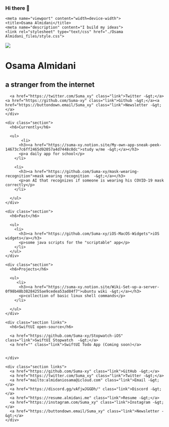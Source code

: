 ### Hi there 👋

<!--
**Suma-xy/Suma-xy** is a ✨ _special_ ✨ repository because its `README.md` (this file) appears on your GitHub profile.

Here are some ideas to get you started:

- 🔭 I’m currently working on ...
- 🌱 I’m currently learning ...
- 👯 I’m looking to collaborate on ...
- 🤔 I’m looking for help with ...
- 💬 Ask me about ...
- 📫 How to reach me: ...
- 😄 Pronouns: ...
- ⚡ Fun fact: ...
-->

<!DOCTYPE html>

<html><head><meta http-equiv="Content-Type" content="text/html; charset=UTF-8">
	
	<meta name="viewport" content="width=device-width">
	<title>Osama Almidani</title>
	<meta name="description" content="I build my ideas">
	<link rel="stylesheet" type="text/css" href="./Osama Almidani_files/style.css">
  <link rel="icon" type="image/png" href="https://avatars.githubusercontent.com/u/48092912?v=4">

  <meta property="og:title" content="Osama Almidani">
  <meta property="og:description" content="I build my ideas">
  <meta property="og:image" content="https://ibuildmyideas.com/images/og.png">
  <meta name="twitter:card" content="summary_large_image">
  <meta name="twitter:title" content="Jordan Singer">
  <meta name="twitter:description" content="I build my ideas">
  <meta name="twitter:image" content="https://ibuildmyideas.com/images/og.png">

</head>
<body>
  <div id="content">
    <div class="section">
      <img src="./Osama Almidani_files/osama-almidani.jpeg" class="me">
      <h1>Osama Almidani</h1>
      <h2>a stranger from the internet</h2>

      <a href="https://twitter.com/Suma_xy" class="link">Twitter -&gt;</a><a href="https://github.com/Suma-xy" class="link">Github -&gt;</a><a href="https://buttondown.email/Suma_xy" class="link">Newsletter -&gt;</a>
    </div>

    <div class="section">
      <h6>Currently</h6>

      <ul>
	       <li>
          <h3><a href="https://suma-xy.notion.site/My-own-app-sneak-peek-14673c7c6ff2465d92057a4d7448c0dc">study w/me -&gt;</a></h3>
          <p>a daily app for school</p>
        </li>

        <li>
          <h3><a href="https://github.com/Suma-xy/mask-wearing-recognition">mask wearing recognition  -&gt;</a></h3>
          <p>an AI that recognizes if someone is wearing his COVID-19 mask correctly</p>
        </li>

      </ul>
    </div>

    <div class="section">
      <h6>Past</h6>

      <ul>
        <li>
          <h3><a href="https://github.com/Suma-xy/iOS-MacOS-Widgets">iOS widgets</a></h3>
          <p>some java scripts for the "scriptable" app</p>
        </li>
      </ul>
    </div>

    <div class="section">
      <h6>Projects</h6>

      <ul>
	     <li>
          <h3><a href="https://suma-xy.notion.site/Wiki-Set-up-a-server-0f98b48b38284255ae9cedea53ad84f7">ubuntu wiki -&gt;</a></h3>
          <p>collection of basic linux shell commands</p>
        </li>

      </ul>
    </div>

    <div class="section links">
      <h6>SwiftUI open-source</h6>

      <a href="https://github.com/Suma-xy/Stopwatch-iOS" class="link">SwiftUI Stopwatch  -&gt;</a>
      <a href="" class="link">SwiftUI Todo App (Coming soon)</a>


    </div>

    <div class="section links">
      <a href="https://github.com/Suma-xy" class="link">GitHub -&gt;</a>
      <a href="https://twitter.com/Suma_xy" class="link">Twitter -&gt;</a>
      <a href="mailto:almidaniosama@icloud.com" class="link">Email -&gt;</a>
      <a href="https://discord.gg/vAfjwJGGDh/" class="link">Discord -&gt;</a>
      <a href="https://resume.almidani.me" class="link">Resume -&gt;</a>
      <a href="https://instagram.com/Suma_xy" class="link">Instagram -&gt;</a>
      <a href="https://buttondown.email/Suma_xy" class="link">Newsletter -&gt;</a>
    </div>
  </div>


</body></html>
